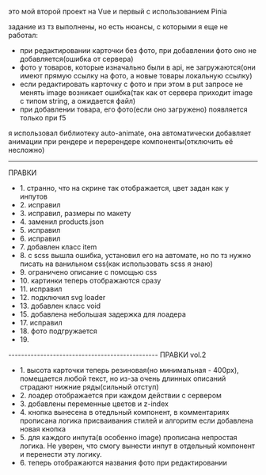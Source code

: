 это мой второй проект на Vue и первый с использованием Pinia

задание из тз выполнены, но есть нюансы, с которыми я еще не работал:

<ul>
<li>при редактировании карточки без фото, при добавлении фото оно не добавляется(ошибка от сервера)</li>
<li>фото у товаров, которые изначально были в api, не загружаются(они имеют прямую ссылку на фото, а новые товары локальную ссылку)</li>
<li>если редактировать карточку с фото и при этом в put запросе не менять image возникает ошибка(так как от сервера приходит image с типом string, а ожидается файл)</li>
<li>при добавлении товара, его фото(если оно загружено) появляется только при f5</li>
</ul>

я использовал библиотеку auto-animate, она автоматически добавляет анимации при рендере и перерендере компоненты(отключить её несложно)

---

ПРАВКИ

<ul>
    <li>
        1. странно, что на скрине так отображается, цвет задан как у инпутов
    </li>
    <li>
        2. исправил
    </li>
    <li>
        3. исправил, размеры по макету
    </li>
    <li>
        4. заменил products.json
    </li>
    <li>
        5. исправил
    </li>
    <li>
        6. исправил
    </li>
    <li>
        7. добавлен класс item
    </li>
    <li>
        8. с scss вышла ошибка, установил его на автомате, но по тз нужно писать на ванильном css(как использовать scss я знаю)
    </li>
    <li>
        9. ограничено описание с помощью css
    </li>
    <li>
        10. картинки теперь отображаются сразу
    </li>
    <li>
        11. исправил
    </li>
    <li>
        12. подключил svg loader
    </li>
    <li>
        13. добавлен класс void
    </li>
    <li>
        15. добавлена небольшая задержка для лоадера
    </li>
    <li>
        17. исправил
    </li>
    <li>
        18. фото подгружается
    </li>
    <li>
        19. 
    </li>
</ul>
-----------------------------------------------
ПРАВКИ vol.2
<ul>
    <li>
        1. высота карточки теперь резиновая(но минимальная - 400px), 
        помещается любой текст, но из-за очень длинных описаний страдают нижние ряды(сильный отступ)
    </li>
    <li>
        2. лоадер отображается при каждом действии с сервером
    </li>
    <li>
        3. добавлены переменные цветов и z-index
    </li>
    <li>
        4. кнопка вынесена в отедльный компонент, в комментариях прописана логика присваивания стилей и алгоритм если добавлена новая кнопка
    </li>
    <li>
        5. для каждого инпута(в особенно image) прописана непростая логика. Не уверен, что смогу вынести инпут в отдельный компонент и перенести эту логику. 
    </li>
    <li>
        6. теперь отображаются названия фото при редактировании
    </li>
</ul>
